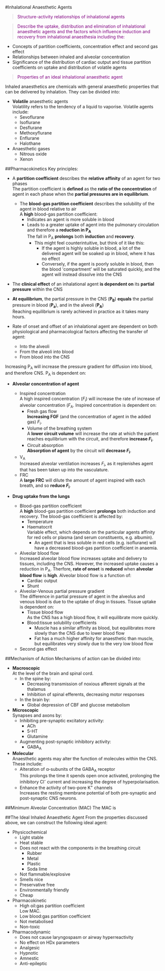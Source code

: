 #Inhalational Anaesthetic Agents

> <p style="color:purple";>Structure-activity relationships of inhalational agents</p>

<!--></!-->

> <p style="color:purple";>Describe the uptake, distribution and elimination of inhalational anaesthetic agents and the factors which influence induction and recovery from inhalational anaesthesia including the:
* Concepts of partition coefficients, concentration effect and second gas effect
* Relationships between inhaled and alveolar concentration 
* Significance of the distribution of cardiac output and tissue partition coefficients on uptake and distribution of volatile agents</p>

 <!--></!-->

> <p style="color:purple";>Properties of an ideal inhalational anaesthetic agent</p>
 
Inhaled anaesthetics are chemicals with general anaesthetic properties that can be delivered by inhalation. They can be divided into:
* **Volatile** anaesthetic agents  
Volatility refers to the tendency of a liquid to vaporise. Volatile agents include:
    * Sevoflurane
    * Isoflurane
    * Desflurane
    * Methoxyflurane
    * Enflurane
    * Halothane
* Anaesthetic gases
    * Nitrous oxide
    * Xenon
    
##Pharmacokinetics
Key principles:
* A **partition coefficient** describes the **relative affinity** of an agent for two phases  
The partition coefficient is **defined** as the **ratio of the concentration** of agent in each phase when the **partial pressures are in equilibrium**.
    * The **blood-gas partition coefficient** describes the solubility of the agent in blood relative to air  
    A **high** blood-gas partition coefficient: 
        * Indicates an agent is more soluble in blood
        * Leads to a greater uptake of agent into the pulmonary circulation and therefore a **reduction in P<sub>A</sub>**  
        The fall in P<sub>A</sub> **prolongs** both **induction** and **recovery**.
            * This might feel counterintuitive, but think of it like this:
                * If the agent is highly soluble in blood, a lot of the delivered agent will be soaked up in blood, where it has no effect
                * Conversely, if the agent is poorly soluble in blood, then the blood 'compartment' will be saturated quickly, and the agent will instead dissolve into the CNS    
    
* The **clinical effect** of an inhalational agent **is dependent on** its **partial pressure** within the CNS
* **At equilibrium**, the partial pressure in the CNS (**P<sub>B</sub>**) **equals** the partial pressure in blood (**P<sub>a</sub>**), and in the alveoli (**P<sub>A</sub>**)  
Reaching equilibrium is rarely achieved in practice as it takes many hours.
* Rate of onset and offset of an inhalational agent are dependent on both physiological and pharmacological factors affecting the transfer of agent:
    * Into the alveoli
    * From the alveoli into blood
    * From blood into the CNS

Increasing P<sub>A</sub> will increase the pressure gradient for diffusion into blood, and therefore CNS. P<sub>A</sub> is dependent on:
* **Alveolar concentration of agent**  
    * Inspired concentration  
    A high inspired concentration (*F*<sub>i</sub>) will increase the rate of increase of alveolar concentration (*F*<sub>A</sub>. Inspired concentration is dependent on:
        * Fresh gas flow  
        **Increasing FGF** (and the concentration of agent in the added gas) *F*<sub>i</sub>.
        * Volume of the breathing system  
        A **lower circuit volume** will increase the rate at which the patient reaches equilibrium with the circuit, and therefore **increase *F*<sub>i</sub>**.
        * Circuit absorption  
        **Absorption of agent** by the circuit will **decrease *F*<sub>i</sub>**.
    * V<sub>A</sub>  
    Increased alveolar ventilation increases *F*<sub>i</sub>, as it replenishes agent that has been taken up into the vasculature.
    * FRC  
    A **large FRC** will dilute the amount of agent inspired with each breath, and so **reduce *F*<sub>i</sub>**.

* **Drug uptake from the lungs**  
    * Blood-gas partition coefficient  
    A **high** blood-gas partition coefficient **prolongs** both induction and recovery. The blood-gas coefficient is affected by:
        * Temperature
        * Haematocrit  
        Variable effect, which depends on the particular agents affinity for red cells or plasma (and serum constituents, e.g. albumin).
            * An agent that is less soluble in red cells (e.g. isoflurane) will have a decreased blood-gas partition coefficient in anaemia.
    * Alveolar blood flow  
    Increased alveolar blood flow increases uptake and delivery to tissues, including the CNS. However, the increased uptake causes a reduction in P<sub>A</sub>. Therfore, **rate of onset** is **reduced** when **alveolar blood flow** is **high**. Alveolar blood flow is a function of:
        * Cardiac output  
        * Shunt
    * Alveolar-Venous partial pressure gradient  
    The difference in partial pressure of agent in the alveolus and venous blood is due to the uptake of drug in tissues. Tissue uptake is dependent on:
        * Tissue blood flow  
        As the CNS has a high blood flow, it will equilibrate more quickly.
        * Blood:tissue solubility coefficients
            * Muscle has a similar affinity as blood, but equilibrates more slowly than the CNS due to lower blood flow
            * Fat has a much higher affinity for anaesthetic than muscle, but equilibrates very slowly due to the very low blood flow
    * Second gas effect
    



##Mechanism of Action
Mechanisms of action can be divided into:
* **Macroscopic**  
At the level of the brain and spinal cord.
    * In the spine by:
        * Decreasing transmission of noxious afferent signals at the thalamus
        * Inhibition of spinal efferents, decreasing motor responses
    * In the brain by:
        * Global depression of CBF and glucose metabolism
* **Microscopic**  
Synapses and axons by:
    * Inhibiting pre-synaptic excitatory activity:
        * ACh
        * 5-HT
        * Glutamine
    * Augmenting post-synaptic inhibitory activity:
        * GABA<sub>A</sub>
* **Molecular**  
Anaesthetic agents may alter the function of molecules within the CNS. These include:
    * Alteration of α-subunits of the GABA<sub>A</sub> receptor  
    This prolongs the time it spends open once activated, prolonging the inhibitory Cl<sup>-</sup> current and increasing the degree of hyperpolarisation.
    * Enhance the activity of two-pore K<sup>+</sup> channels  
    Increases the resting membrane potential of both pre-synaptic and post-synaptic CNS neurons.

##Minimum Alveolar Concentration (MAC)
The MAC is


##The Ideal Inhaled Anaesthetic Agent
From the properties discussed above, we can construct the following ideal agent:
* Physicochemical
    * Light stable
    * Heat stable
    * Does not react with the components in the breathing circuit
        * Rubber
        * Metal
        * Plastic
        * Soda lime
    * Not flammable/explosive
    * Smells nice
    * Preservative free
    * Environmentally friendly
    * Cheap
* Pharmacokinetic
    * High oil:gas partition coefficient  
    Low MAC.
    * Low blood:gas partition coefficient
    * Not metabolised
    * Non-toxic
* Pharmacodynamic
    * Does not cause laryngospasm or airway hyperreactivity
    * No effect on HDx parameters
    * Analgesic
    * Hypnotic
    * Amnestic
    * Anti-epileptic
